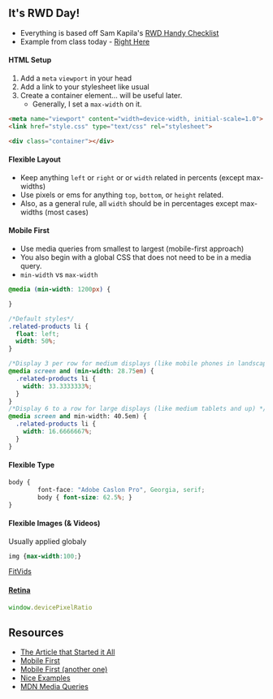 ## It's RWD Day!

* Everything is based off Sam Kapila's [RWD Handy Checklist](http://samkap.github.io/projects/tiy-rwd/)
* Example from class today - [Right Here](https://gist.github.com/twhitacre/fcdd910824ca9ba407df)

#### HTML Setup

1. Add a `meta` `viewport` in your head
2. Add a link to your stylesheet like usual
3. Create a container element... will be useful later.
	* Generally, I set a `max-width` on it.

```html
<meta name="viewport" content="width=device-width, initial-scale=1.0">
<link href="style.css" type="text/css" rel="stylesheet">

<div class="container"></div>
```

#### Flexible Layout

* Keep anything `left` or `right` or or `width` related in percents (except max-widths)
* Use pixels or ems for anything `top`, `bottom`, or `height` related.
* Also, as a general rule, all `width` should be in percentages except max-widths (most cases)

#### Mobile First

* Use media queries from smallest to largest (mobile-first approach)
* You also begin with a global CSS that does not need to be in a media query.
* `min-width` vs `max-width`

```css
@media (min-width: 1200px) {

}
```

```css
/*Default styles*/
.related-products li {
  float: left;
  width: 50%;
}

/*Display 3 per row for medium displays (like mobile phones in landscape or smaller tablets)*/
@media screen and (min-width: 28.75em) {
  .related-products li {
    width: 33.3333333%;
  }
}
/*Display 6 to a row for large displays (like medium tablets and up) */
@media screen and min-width: 40.5em) {
  .related-products li {
    width: 16.6666667%;
  }
}
```

#### Flexible Type

```css
body {
		font-face: "Adobe Caslon Pro", Georgia, serif;
		body { font-size: 62.5%; }
}
```

#### Flexible Images (& Videos)

Usually applied globaly

```css
img {max-width:100;}
```

[FitVids](http://fitvidsjs.com/)


#### [Retina](http://briancray.com/posts/detect-retina-displays-with-javascript)

```js
window.devicePixelRatio
```


## Resources

* [The Article that Started it All](http://alistapart.com/article/responsive-web-design)
* [Mobile First](http://www.html5rocks.com/en/mobile/responsivedesign/)
* [Mobile First (another one)](http://zurb.com/word/mobile-first)
* [Nice Examples](http://mediaqueri.es/)
* [MDN Media Queries](https://developer.mozilla.org/en-US/docs/Web/Guide/CSS/Media_queries)
